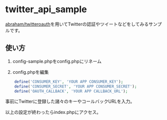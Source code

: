 twitter_api_sample
==================

[abraham/twitteroauth]: https://github.com/abraham/twitteroauth "abraham/twitteroauth"
[abraham/twitteroauth][]を用いてTwitterの認証やツイートなどをしてみるサンプルです。

## 使い方

1. config-sample.phpをconfig.phpにリネーム

2. config.phpを編集

```php
    define('CONSUMER_KEY', 'YOUR APP CONSUMER_KEY');
    define('CONSUMER_SECRET', 'YOUR APP CONSUMER_SECRET');
    define('OAUTH_CALLBACK', 'YOUR APP CALLBACK_URL');
```

事前にTwitterに登録した諸々のキーやコールバックURLを入力。

以上の設定が終わったらindex.phpにアクセス。
